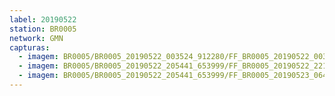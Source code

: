 ```yaml
---
label: 20190522
station: BR0005
network: GMN
capturas:
  - imagem: BR0005/BR0005_20190522_003524_912280/FF_BR0005_20190522_003912_976_0004352.fits_maxpixel.jpg
  - imagem: BR0005/BR0005_20190522_205441_653999/FF_BR0005_20190522_221914_156_0099072.fits_maxpixel.jpg
  - imagem: BR0005/BR0005_20190522_205441_653999/FF_BR0005_20190523_064442_215_0703488.fits_maxpixel.jpg
---
```

